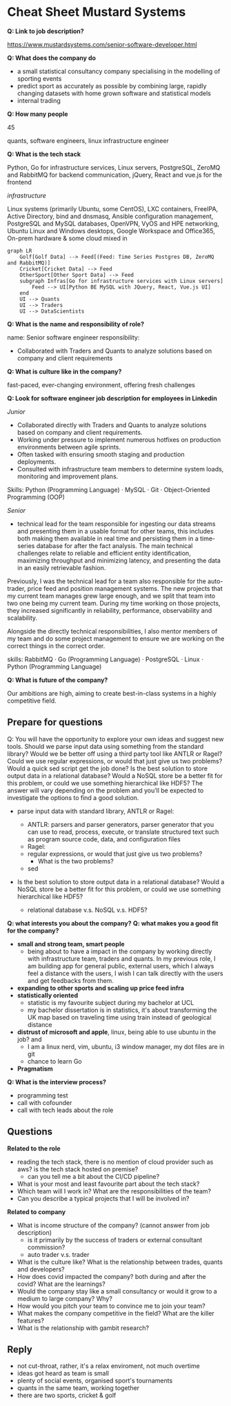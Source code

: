 # Cheat Sheet Mustard Systems

**Q: Link to job description?**

https://www.mustardsystems.com/senior-software-developer.html

**Q: What does the company do**

- a small statistical consultancy company specialising in the modelling of sporting events
- predict sport as accurately as possible by combining large, rapidly changing datasets with home grown software and statistical models
- internal trading

**Q: How many people**

45

quants, software engineers, linux infrastructure engineer

**Q: What is the tech stack**

Python, Go for infrastructure services, Linux servers, PostgreSQL,
ZeroMQ and RabbitMQ for backend communication, jQuery, React and vue.js for the frontend

*infrastructure*

Linux systems (primarily Ubuntu, some CentOS),
LXC containers,
FreeIPA, Active Directory, bind and dnsmasq,
Ansible configuration management,
PostgreSQL and MySQL databases,
OpenVPN, VyOS and HPE networking,
Ubuntu Linux and Windows desktops,
Google Workspace and Office365,
On-prem hardware & some cloud mixed in

```mermaid
graph LR
    Golf[Golf Data] --> Feed[(Feed: Time Series Postgres DB, ZeroMQ and RabbitMQ)]
    Cricket[Cricket Data] --> Feed
    OtherSport[Other Sport Data] --> Feed
    subgraph Infras[Go for infrastructure services with Linux servers]
        Feed --> UI[Python BE MySQL with JQuery, React, Vue.js UI]
    end
    UI --> Quants
    UI --> Traders
    UI --> DataScientists
```

**Q: What is the name and responsibility of role?**

name: Senior software engineer
responsibility:

- Collaborated with Traders and Quants to analyze solutions based on company and client requirements

**Q: What is culture like in the company?**

fast-paced, ever-changing environment, offering fresh challenges

**Q: Look for software engineer job description for employees in Linkedin**

*Junior*

- Collaborated directly with Traders and Quants to analyze solutions based on company and client requirements.
- Working under pressure to implement numerous hotfixes on production environments between agile sprints.
- Often tasked with ensuring smooth staging and production deployments.
- Consulted with infrastructure team members to determine system loads, monitoring and improvement plans.

Skills: Python (Programming Language) · MySQL · Git · Object-Oriented Programming (OOP)

*Senior*

- technical lead for the team responsible for ingesting our data streams and presenting them in a usable format for other teams, this includes both making them available in real time and persisting them in a time-series database for after the fact analysis. The main technical challenges relate to reliable and efficient entity identification, maximizing throughput and minimizing latency, and presenting the data in an easily retrievable fashion.

Previously, I was the technical lead for a team also responsible for the auto-trader, price feed and position management systems. The new projects that my current team manages grew large enough, and we split that team into two one being my current team. During my time working on those projects, they increased significantly in reliability, performance, observability and scalability.

Alongside the directly technical responsibilities, I also mentor members of my team and do some project management to ensure we are working on the correct things in the correct order.

skills: RabbitMQ · Go (Programming Language) · PostgreSQL · Linux · Python (Programming Language)

**Q: What is future of the company?**

Our ambitions are high, aiming to create best-in-class systems in a highly competitive field.

## Prepare for questions

Q: You will have the opportunity to explore your own ideas and suggest new tools. Should we parse input data using something from the standard library? Would we be better off using a third party tool like ANTLR or Ragel? Could we use regular expressions, or would that just give us two problems? Would a quick sed script get the job done? Is the best solution to store output data in a relational database? Would a NoSQL store be a better fit for this problem, or could we use something hierarchical like HDF5? The answer will vary depending on the problem and you’ll be expected to investigate the options to find a good solution.

- parse input data with standard library, ANTLR or Ragel:

  - ANTLR: parsers and parser generators, parser generator that you can use to read, process, execute, or translate structured text such as program source code, data, and configuration files
  - Ragel:
  - regular expressions, or would that just give us two problems?
    - What is the two problems?
  - sed

- Is the best solution to store output data in a relational database? Would a NoSQL store be a better fit for this problem, or could we use something hierarchical like HDF5?

  - relational database v.s. NoSQL v.s. HDF5?

**Q: what interests you about the company?**
**Q: what makes you a good fit for the company?**

- **small and strong team, smart people**
  - being about to have a impact in the company by working directly with infrastructure team, traders and quants. In my previous role, I am building app for general public, external users, which I always feel a distance with the users, I wish I can talk directly with the users and get feedbacks from them.
- **expanding to other sports and scaling up price feed infra**
- **statistically oriented**
  - statistic is my favourite subject during my bachelor at UCL
  - my bachelor dissertation is in statistics, it's about transforming the UK map based on traveling time using train instead of geological distance
- **distrust of microsoft and apple**, linux, being able to use ubuntu in the job? and
  - I am a linux nerd, vim, ubuntu, i3 window manager, my dot files are in git
  - chance to learn Go
- **Pragmatism**

**Q: What is the interview process?**

- programming test
- call with cofounder
- call with tech leads about the role

## Questions

**Related to the role**

- reading the tech stack, there is no mention of cloud provider such as aws? is the tech stack hosted on premise?
  - can you tell me a bit about the CI/CD pipeline?
- What is your most and least favourite part about the tech stack?
- Which team will I work in? What are the responsibilities of the team?
- Can you describe a typical projects that I will be involved in?

**Related to company**

- What is income structure of the company? (cannot answer from job description)
  - is it primarily by the success of traders or external consultant commission?
  - auto trader v.s. trader
- What is the culture like? What is the relationship between trades, quants and developers?
- How does covid impacted the company? both during and after the covid? What are the learnings?
- Would the company stay like a small consultancy or would it grow to a medium to large company? Why?
- How would you pitch your team to convince me to join your team?
- What makes the company competitive in the field? What are the killer features?
- What is the relationship with gambit research?

## Reply

- not cut-throat, rather, it's a relax enviroment, not much overtime
- ideas got heard as team is small
- plenty of social events, organised sport's tournaments
- quants in the same team, working together
- there are two sports, cricket & golf
